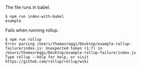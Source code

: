 The file runs in babel.

```
$ npm run index-with-babel
example
```

Fails when running rollup.

```
$ npm run rollup
Error parsing /Users/thomasreggi/Desktop/example-rollup-failure/index.js: Unexpected token (1:7) in /Users/thomasreggi/Desktop/example-rollup-failure/index.js
Type rollup --help for help, or visit https://github.com/rollup/rollup/wiki
```
